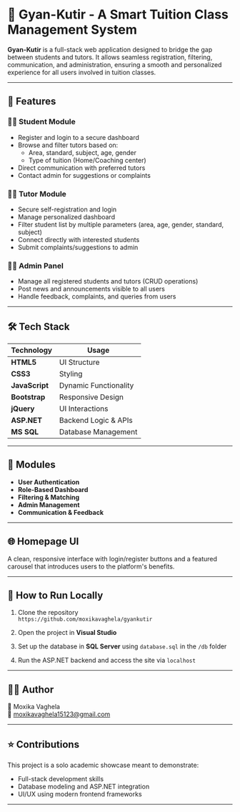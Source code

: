 # 📘 Gyan-Kutir - A Smart Tuition Class Management System

**Gyan-Kutir** is a full-stack web application designed to bridge the gap between students and tutors. It allows seamless registration, filtering, communication, and administration, ensuring a smooth and personalized experience for all users involved in tuition classes.

---

## 🚀 Features

### 👨‍🎓 Student Module
- Register and login to a secure dashboard
- Browse and filter tutors based on:
  - Area, standard, subject, age, gender
  - Type of tuition (Home/Coaching center)
- Direct communication with preferred tutors
- Contact admin for suggestions or complaints

### 👨‍🏫 Tutor Module
- Secure self-registration and login
- Manage personalized dashboard
- Filter student list by multiple parameters (area, age, gender, standard, subject)
- Connect directly with interested students
- Submit complaints/suggestions to admin

### 👨‍💼 Admin Panel
- Manage all registered students and tutors (CRUD operations)
- Post news and announcements visible to all users
- Handle feedback, complaints, and queries from users

---

## 🛠️ Tech Stack

| Technology    | Usage                        |
|---------------|------------------------------|
| **HTML5**     | UI Structure                 |
| **CSS3**      | Styling                      |
| **JavaScript**| Dynamic Functionality        |
| **Bootstrap** | Responsive Design            |
| **jQuery**    | UI Interactions              |
| **ASP.NET**   | Backend Logic & APIs         |
| **MS SQL**    | Database Management          |

---

## 🧩 Modules

- **User Authentication**
- **Role-Based Dashboard**
- **Filtering & Matching**
- **Admin Management**
- **Communication & Feedback**

---

## 🌐 Homepage UI
A clean, responsive interface with login/register buttons and a featured carousel that introduces users to the platform's benefits.

---

## 📌 How to Run Locally

1. Clone the repository  
   `https://github.com/moxikavaghela/gyankutir`

2. Open the project in **Visual Studio**

3. Set up the database in **SQL Server** using `database.sql` in the `/db` folder

4. Run the ASP.NET backend and access the site via `localhost`

---

## 🙋‍♂️ Author

👤 Moxika Vaghela  
📧 moxikavaghela15123@gmail.com  

---

## ⭐ Contributions

This project is a solo academic showcase meant to demonstrate:
- Full-stack development skills
- Database modeling and ASP.NET integration
- UI/UX using modern frontend frameworks

---
